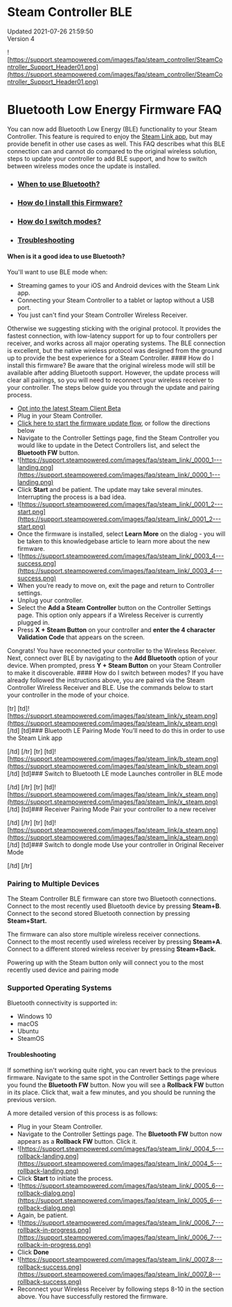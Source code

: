 # Steam Controller BLE
Updated 2021-07-26 21:59:50  
Version 4  

![https://support.steampowered.com/images/faq/steam_controller/SteamController_Support_Header01.png](https://support.steampowered.com/images/faq/steam_controller/SteamController_Support_Header01.png)  
  
# Bluetooth Low Energy Firmware FAQ
You can now add Bluetooth Low Energy (BLE) functionality to your Steam Controller. This feature is required to enjoy the [Steam Link app](https://store.steampowered.com/steamlink/about), but may provide benefit in other use cases as well. This FAQ describes what this BLE connection can and cannot do compared to the original wireless solution, steps to update your controller to add BLE support, and how to switch between wireless modes once the update is installed.  
  

* ### [When to use Bluetooth?](#use)
* ### [How do I install this Firmware?](#how)
* ### [How do I switch modes?](#switch)
* ### [Troubleshooting](#recover)

  
  
 #### When is it a good idea to use Bluetooth?
You'll want to use BLE mode when:  

* Streaming games to your iOS and Android devices with the Steam Link app.
* Connecting your Steam Controller to a tablet or laptop without a USB port.
* You just can't find your Steam Controller Wireless Receiver.

  
Otherwise we suggesting sticking with the original protocol. It provides the fastest connection, with low-latency support for up to four controllers per receiver, and works across all major operating systems. The BLE connection is excellent, but the native wireless protocol was designed from the ground up to provide the best experience for a Steam Controller.  #### How do I install this firmware?
Be aware that the original wireless mode will still be available after adding Bluetooth support. However, the update process will clear all pairings, so you will need to reconnect your wireless receiver to your controller. The steps below guide you through the update and pairing process.  
  

* [Opt into the latest Steam Client Beta](https://help.steampowered.com/en/faqs/view/276C-85A0-C531-AFA3)
* Plug in your Steam Controller.
* [Click here to start the firmware update flow](steam://UpdateFirmware), or follow the directions below
* Navigate to the Controller Settings page, find the Steam Controller you would like to update in the Detect Controllers list, and select the **Bluetooth FW** button.
* ![https://support.steampowered.com/images/faq/steam_link/_0000_1---landing.png](https://support.steampowered.com/images/faq/steam_link/_0000_1---landing.png)
* Click **Start** and be patient. The update may take several minutes. Interrupting the process is a bad idea.
* ![https://support.steampowered.com/images/faq/steam_link/_0001_2---start.png](https://support.steampowered.com/images/faq/steam_link/_0001_2---start.png)
* Once the firmware is installed, select **Learn More** on the dialog - you will be taken to this knowledgebase article to learn more about the new firmware.
* ![https://support.steampowered.com/images/faq/steam_link/_0003_4---success.png](https://support.steampowered.com/images/faq/steam_link/_0003_4---success.png)
* When you’re ready to move on, exit the page and return to Controller settings.
* Unplug your controller.
* Select the **Add a Steam Controller** button on the Controller Settings page. This option only appears if a Wireless Receiver is currently plugged in.
* Press **X + Steam Button** on your controller and **enter the 4 character Validation Code** that appears on the screen.

  
  
Congrats! You have reconnected your controller to the Wireless Receiver. Next, connect over BLE by navigating to the **Add Bluetooth** option of your device. When prompted, press **Y + Steam Button** on your Steam Controller to make it discoverable.   #### How do I switch between modes?
If you have already followed the instructions above, you are paired via the Steam Controller Wireless Receiver and BLE. Use the commands below to start your controller in the mode of your choice.  
  
[tr]  		[td]![https://support.steampowered.com/images/faq/steam_link/y_steam.png](https://support.steampowered.com/images/faq/steam_link/y_steam.png) [/td]	  			  		[td]### Bluetooth LE Pairing Mode
You’ll need to do this in order to use the Steam Link app  
  
[/td]	  	[/tr]		  	  	[tr]  		[td]![https://support.steampowered.com/images/faq/steam_link/b_steam.png](https://support.steampowered.com/images/faq/steam_link/b_steam.png) [/td]	  			  		[td]### Switch to Bluetooth LE mode
Launches controller in BLE mode  
  
[/td]	  	[/tr]			  				  		[tr]  		[td]![https://support.steampowered.com/images/faq/steam_link/x_steam.png](https://support.steampowered.com/images/faq/steam_link/x_steam.png) [/td]	  			  		[td]### Receiver Pairing Mode
Pair your controller to a new receiver  
  
[/td]	  	[/tr]		  	  [tr]  		[td]![https://support.steampowered.com/images/faq/steam_link/a_steam.png](https://support.steampowered.com/images/faq/steam_link/a_steam.png) [/td]	  			  		[td]### Switch to dongle mode
Use your controller in Original Receiver Mode  
  
[/td]	  [/tr]  
  
### Pairing to Multiple Devices
The Steam Controller BLE firmware can store two Bluetooth connections. Connect to the most recently used Bluetooth device by pressing **Steam+B**. Connect to the second stored Bluetooth connection by pressing **Steam+Start.**  
  
The firmware can also store multiple wireless receiver connections. Connect to the most recently used wireless receiver by pressing **Steam+A**. Connect to a different stored wireless receiver by pressing **Steam+Back.**  
  
Powering up with the Steam button only will connect you to the most recently used device and pairing mode  
  
### **Supported Operating Systems**
Bluetooth connectivity is supported in:  
  

* Windows 10
* macOS
* Ubuntu
* SteamOS

    
  
 #### Troubleshooting
If something isn't working quite right, you can revert back to the previous firmware. Navigate to the same spot in the Controller Settings page where you found the **Bluetooth FW** button. Now you will see a **Rollback FW** button in its place. Click that, wait a few minutes, and you should be running the previous version.  
  
A more detailed version of this process is as follows:  
  

* Plug in your Steam Controller.
* Navigate to the Controller Settings page. The **Bluetooth FW** button now appears as a **Rollback FW** button. Click it.
* ![https://support.steampowered.com/images/faq/steam_link/_0004_5---rollback-landing.png](https://support.steampowered.com/images/faq/steam_link/_0004_5---rollback-landing.png)
* Click **Start** to initiate the process.
* ![https://support.steampowered.com/images/faq/steam_link/_0005_6---rollback-dialog.png](https://support.steampowered.com/images/faq/steam_link/_0005_6---rollback-dialog.png)
* Again, be patient.
* ![https://support.steampowered.com/images/faq/steam_link/_0006_7---rollback-in-progress.png](https://support.steampowered.com/images/faq/steam_link/_0006_7---rollback-in-progress.png)
* Click **Done**
* ![https://support.steampowered.com/images/faq/steam_link/_0007_8---rollback-success.png](https://support.steampowered.com/images/faq/steam_link/_0007_8---rollback-success.png)
* Reconnect your Wireless Receiver by following steps 8-10 in the section above. You have successfully restored the firmware.